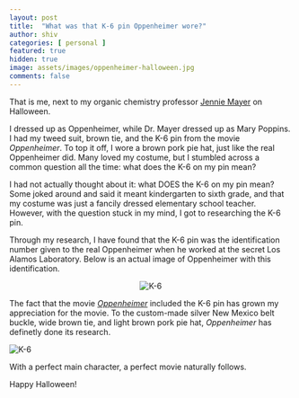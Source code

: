 ```yaml
---
layout: post
title:  "What was that K-6 pin Oppenheimer wore?"
author: shiv
categories: [ personal ]
featured: true
hidden: true 
image: assets/images/oppenheimer-halloween.jpg
comments: false
---
```

<p>That is me, next to my organic chemistry professor <a target="_blank" href="https://www.bellevuecollege.edu/ids/staff/jennie-mayer/">Jennie Mayer</a> on Halloween.</p>

<p>I dressed up as Oppenheimer, while Dr. Mayer dressed up as Mary Poppins. I had my tweed suit, brown tie, and the K-6 pin from the movie <i>Oppenheimer</i>. To top it off, I wore a brown pork pie hat, just like the real Oppenheimer did. Many loved my costume, but I stumbled across a common question all the time: what does the K-6 on my pin mean?

<p>I had not actually thought about it: what DOES the K-6 on my pin mean? Some joked around and said it meant kindergarten to sixth grade, and that my costume was just a fancily dressed elementary school teacher. However, with the question stuck in my mind, I got to researching the K-6 pin.</p>

<p>Through my research, I have found that the K-6 pin was the identification number given to the real Oppenheimer when he worked at the secret Los Alamos Laboratory. Below is an actual image of Oppenheimer with this identification.

<p style="text-align: center;">
<img class="shadow-lg" src="{{site.baseurl}}/assets/images/oppenheimer-k-6.jpg" alt="K-6" class="center" /></p>

<p>The fact that the movie <i> <a target="_blank" href="https://www.oppenheimermovie.com/">Oppenheimer</a></i> included the K-6 pin has grown my appreciation for the movie. To the custom-made silver New Mexico belt buckle, wide brown tie, and light brown pork pie hat, <i>Oppenheimer</i> has definetly done its research.</p>

<img class="shadow-lg" src="{{site.baseurl}}/assets/images/cillian-murphy-k-6.jpg" alt="K-6" class="center" /></p>

<p>With a perfect main character, a perfect movie naturally follows.</p>

<p>Happy Halloween!</p>